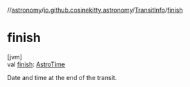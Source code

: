 //[astronomy](../../../index.md)/[io.github.cosinekitty.astronomy](../index.md)/[TransitInfo](index.md)/[finish](finish.md)

# finish

[jvm]\
val [finish](finish.md): [AstroTime](../-astro-time/index.md)

Date and time at the end of the transit.
